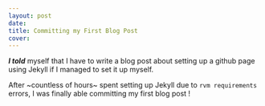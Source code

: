 ```yaml
---
layout: post
date: 
title: Committing my First Blog Post
cover: 
---
```


***I told*** myself that I have to write a blog post about setting up a github page using Jekyll if I managed to set it up myself.

After ~countless of hours~ spent setting up Jekyll due to ``rvm requirements`` errors, I was finally able committing my first blog post ! 


